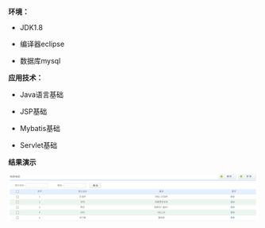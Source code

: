 **环境：**

- JDK1.8

- 编译器eclipse

- 数据库mysql

  

**应用技术：**

- Java语言基础

- JSP基础

- Mybatis基础

- Servlet基础

  

**结果演示**

![](https://raw.githubusercontent.com/llllllllr/FigureBed/master/img/2xgt1.PNG)
